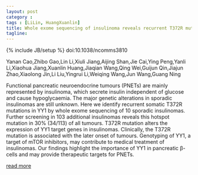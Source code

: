 ```yaml
---
layout: post
category : 
tags : [LiLin, HuangXuanlin]
title: Whole exome sequencing of insulinoma reveals recurrent T372R mutations in YY1
tagline: 
---
```

{% include JB/setup %}
doi:10.1038/ncomms3810

Yanan Cao,Zhibo Gao,Lin Li,Xiuli Jiang,Aijing Shan,Jie Cai,Ying Peng,Yanli Li,Xiaohua Jiang,Xuanlin Huang,Jiaqian Wang,Qing Wei,Guijun Qin,Jiajun Zhao,Xiaolong Jin,Li Liu,Yingrui Li,Weiqing Wang,Jun Wang,Guang Ning

Functional pancreatic neuroendocrine tumours (PNETs) are mainly represented by insulinoma, which secrete insulin independent of glucose and cause hypoglycaemia. The major genetic alterations in sporadic insulinomas are still unknown. Here we identify recurrent somatic T372R mutations in YY1 by whole exome sequencing of 10 sporadic insulinomas. Further screening in 103 additional insulinomas reveals this hotspot mutation in 30% (34/113) of all tumours. T372R mutation alters the expression of YY1 target genes in insulinomas. Clinically, the T372R mutation is associated with the later onset of tumours. Genotyping of YY1, a target of mTOR inhibitors, may contribute to medical treatment of insulinomas. Our findings highlight the importance of YY1 in pancreatic β-cells and may provide therapeutic targets for PNETs.

<a href="http://www.nature.com/ncomms/2013/131210/ncomms3810/full/ncomms3810.html">read more</a>
